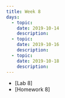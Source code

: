 ```yaml
---
title: Week 8
days:
  - topic: 
    date: 2019-10-14
    description: 
  - topic:
    date: 2019-10-16
    description: 
  - topic: 
    date: 2019-10-18
    description: 
---
```


- [Lab 8]
- [Homework 8]
